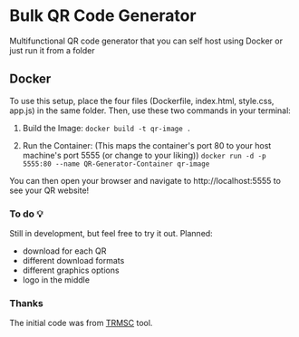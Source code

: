 # Bulk QR Code Generator
Multifunctional QR code generator that you can self host using Docker or just run it from a folder




## Docker
To use this setup, place the four files (Dockerfile, index.html, style.css, app.js) in the same folder. Then, use these two commands in your terminal:

1. Build the Image:
`docker build -t qr-image .`

2. Run the Container: (This maps the container's port 80 to your host machine's port 5555 (or change to your liking))
`docker run -d -p 5555:80 --name QR-Generator-Container qr-image`

You can then open your browser and navigate to http://localhost:5555 to see your QR website!


### To do 💡
Still in development, but feel free to try it out.
Planned:
* download for each QR
* different download formats
* different graphics options
* logo in the middle


### Thanks
The initial code was from [TRMSC](https://github.com/TRMSC/bulk-qr-generator) tool.
